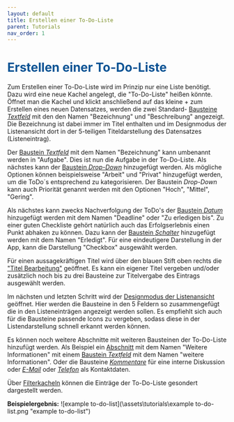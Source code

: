 ```yaml
---
layout: default
title: Erstellen einer To-Do-Liste
parent: Tutorials
nav_order: 1
---
```


# <span style="color:#0b5394">Erstellen einer To-Do-Liste</span>

Zum Erstellen einer To-Do-Liste wird im Prinzip nur eine Liste benötigt. Dazu wird eine neue Kachel
angelegt, die "To-Do-Liste" heißen könnte. Öffnet man die Kachel und klickt anschließend auf das kleine +
zum Erstellen eines neuen Datensatzes, werden die zwei Standard-
[Bausteine *Textfeld*](/docs/record-spec-settings.html#textfeld)
mit den den Namen "Bezeichnung" und "Beschreibung" angezeigt. Die Bezeichnung ist dabei immer im Titel
enthalten und im Designmodus der Listenansicht dort in der 5-teiligen Titeldarstellung des Datensatzes
(Listeneintrag).

Der
[Baustein *Textfeld*](/docs/record-spec-settings.html#textfeld)
mit dem Namen "Bezeichnung" kann umbenannt werden in "Aufgabe". Dies ist nun die
Aufgabe in der To-Do-Liste. Als nächstes kann der
[Baustein *Drop-Down*](/docs/record-spec-settings.html#drop-down)
hinzugefügt werden. Als mögliche Optionen können beispielsweise "Arbeit" und "Privat" hinzugefügt werden,
um die ToDo´s entsprechend zu kategorisieren. Der Baustein *Drop-Down* kann auch Priorität genannt werden
mit den Optionen "Hoch", "Mittel", "Gering".

Als nächstes kann zwecks Nachverfolgung der ToDo's der
[Baustein *Datum*](/docs/record-spec-settings.html#datum)
hinzugefügt werden mit dem Namen "Deadline" oder "Zu erledigen bis". Zu einer guten Checkliste gehört
natürlich auch das Erfolgserlebnis einen Punkt abhaken zu können. Dazu kann der
[Baustein *Schalter*](/docs/record-spec-settings.html#schalter)
hinzugefügt werden mit dem Namen "Erledigt". Für eine eindeutigere Darstellung in der App, kann die
Darstellung "Checkbox" ausgewählt werden.

Für einen aussagekräftigen Titel wird über den blauen Stift oben rechts die
["Titel Bearbeitung"](/docs/design-mode-settings.html#eintrag)
geöffnet. Es kann ein eigener Titel vergeben und/oder zusätzlich noch bis zu drei Bausteine zur
Titelvergabe des Eintrags ausgewählt werden.

Im nächsten und letzten Schritt wird der
[Designmodus der Listenansicht](/docs/design-mode-settings.html#liste)
geöffnet. Hier werden die Bausteine in den 5 Feldern so zusammengefügt die in den Listeneinträgen angezeigt
werden sollen. Es empfiehlt sich auch für die Bausteine passende Icons zu vergeben, sodass diese in der
Listendarstellung schnell erkannt werden können.

Es können noch weitere Abschnitte mit weiteren Bausteinen der To-Do-Liste hinzufügt werden.
Als Beispiel ein
[Abschnitt](/docs/record-spec-settings.html#abschnitt)
mit dem Namen "Weitere Informationen" mit einem
[Baustein *Textfeld*](/docs/record-spec-settings.html#textfeld)
mit dem Namen
"weitere Informationen". Oder die Bausteine
[*Kommentare*](/docs/record-spec-settings.html#kommentare)
für eine interne Diskussion oder
[*E-Mail*](/docs/record-spec-settings.html#e-mail)
oder
[*Telefon*](/docs/record-spec-settings.html#telefon)
als Kontaktdaten.

Über
[Filterkacheln](/docs/software-structure.html#kacheln)
können die Einträge der To-Do-Liste gesondert dargestellt werden.

**Beispielergebnis:**
![example to-do-list](\assets\tutorials\example to-do-list.png "example to-do-list")
